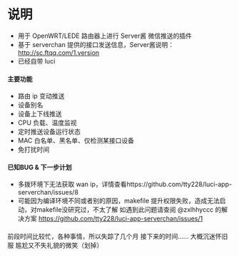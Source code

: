 # 说明
- 用于 OpenWRT/LEDE 路由器上进行 Server酱 微信推送的插件
- 基于 serverchan 提供的接口发送信息，Server酱说明：http://sc.ftqq.com/1.version
- 已经自带 luci

#### 主要功能
- 路由 ip 变动推送
- 设备别名
- 设备上下线推送
- CPU 负载、温度监视
- 定时推送设备运行状态
- MAC 白名单、黑名单、仅检测某接口设备
- 免打扰时间

#### 已知BUG & 下一步计划

- 多拨环境下无法获取 wan ip，详情查看https://github.com/tty228/luci-app-serverchan/issues/8
- 可能因为编译环境不同或者别的原因，makefile 提升权限失败，造成无法启动，对makefile没研究过，不太了解
如遇到此问题请查阅 @zxlhhyccc 的解决方案
https://github.com/tty228/luci-app-serverchan/issues/1

#### 

前段时间比较忙，各种事情，所以失踪了几个月
接下来的时间……
大概沉迷怀旧服
尴尬又不失礼貌的微笑（划掉）
